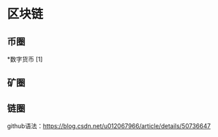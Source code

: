 # 区块链

币圈
--------
*数字货币
[1]

矿圈
--------

链圈
--------


github语法：https://blog.csdn.net/u012067966/article/details/50736647
